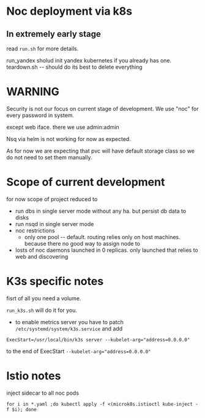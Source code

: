 Noc deployment via k8s
======================

In extremely early stage
------------------------

read `run.sh` for more details.

run_yandex sholud init yandex kubernetes if you already has one.
teardown.sh -- should do its best to delete everything  


WARNING
=======

Security is not our focus on current stage of development. 
We use "noc" for every password in system. 

except web iface. there we use admin:admin

Nsq via helm is not working for now as expected. 

As for now we are expecting that pvc will have default storage class so we do not need to set them manually.

Scope of current development
=============================

for now scope of project reduced to
- run dbs in single server mode without any ha. but persist db data to disks
- run nsqd in single server mode
- noc restrictions
  - only one pool -- default. routing relies only on host machines. because there no good way to assign node to 
- losts of noc daemons launched in 0 replicas. only launched that relies to web and discovering

K3s specific notes
==================

fisrt of all you need a volume.

`run_k3s.sh` will do it for you. 

* to enable metrics server you have to patch 
`/etc/systemd/system/k3s.service`
and add 
```
ExecStart=/usr/local/bin/k3s server --kubelet-arg="address=0.0.0.0"
```
to the end of ExecStart
 `--kubelet-arg="address=0.0.0.0"` 


# Istio notes

inject sidecar to all noc pods
```
for i in *.yaml ;do kubectl apply -f <(microk8s.istioctl kube-inject -f $i); done
```
